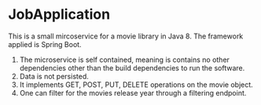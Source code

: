 # JobApplication

This is a small mircoservice for a movie library in Java 8. The framework applied is Spring Boot.

1) The microservice is self contained, meaning is contains no other dependencies other than the build dependencies to run the software.
2) Data is not persisted.
3) It implements GET, POST, PUT, DELETE operations on the movie object.
4) One can filter for the movies release year through a filtering endpoint.

